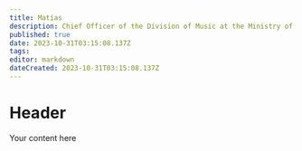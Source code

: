 ```yaml
---
title: Matías
description: Chief Officer of the Division of Music at the Ministry of Heritage
published: true
date: 2023-10-31T03:15:08.137Z
tags: 
editor: markdown
dateCreated: 2023-10-31T03:15:08.137Z
---
```


# Header
Your content here